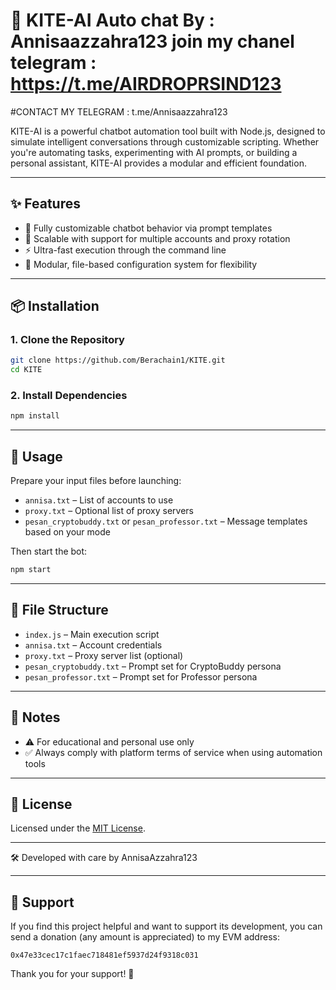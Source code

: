 # 🚀 KITE-AI Auto chat By : Annisaazzahra123 join my chanel telegram : https://t.me/AIRDROPRSIND123
#CONTACT MY TELEGRAM : t.me/Annisaazzahra123

KITE-AI is a powerful chatbot automation tool built with Node.js, designed to simulate intelligent conversations through customizable scripting. Whether you're automating tasks, experimenting with AI prompts, or building a personal assistant, KITE-AI provides a modular and efficient foundation.

---

## ✨ Features

* 🧠 Fully customizable chatbot behavior via prompt templates
* 🔐 Scalable with support for multiple accounts and proxy rotation
* ⚡ Ultra-fast execution through the command line
* 📁 Modular, file-based configuration system for flexibility

---

## 📦 Installation

### 1. Clone the Repository

```bash
git clone https://github.com/Berachain1/KITE.git
cd KITE
```

### 2. Install Dependencies

```bash
npm install
```

---

## 🚀 Usage

Prepare your input files before launching:

* `annisa.txt` – List of accounts to use
* `proxy.txt` – Optional list of proxy servers
* `pesan_cryptobuddy.txt` or `pesan_professor.txt` – Message templates based on your mode

Then start the bot:

```bash
npm start
```

---

## 📂 File Structure

* `index.js` – Main execution script
* `annisa.txt` – Account credentials
* `proxy.txt` – Proxy server list (optional)
* `pesan_cryptobuddy.txt` – Prompt set for CryptoBuddy persona
* `pesan_professor.txt` – Prompt set for Professor persona

---

## 📌 Notes

* ⚠️ For educational and personal use only
* ✅ Always comply with platform terms of service when using automation tools

---

## 📄 License

Licensed under the [MIT License](LICENSE).

---

🛠️ Developed with care by AnnisaAzzahra123

---

## 📧 Support

If you find this project helpful and want to support its development, you can send a donation (any amount is appreciated) to my EVM address:

`0x47e33cec17c1faec718481ef5937d24f9318c031`

Thank you for your support! 🙏

